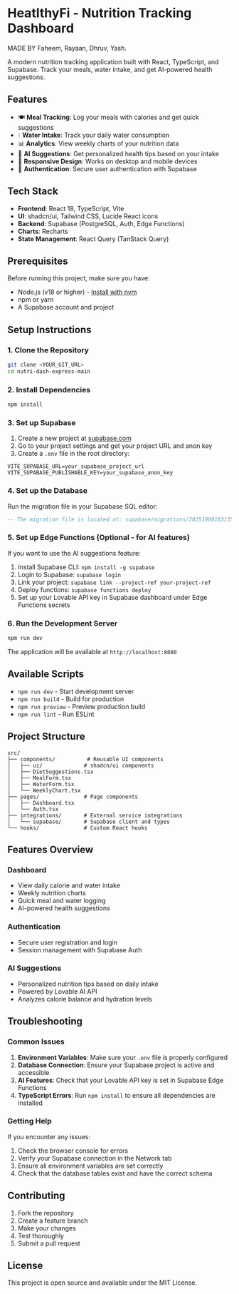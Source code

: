 # HeatlthyFi - Nutrition Tracking Dashboard
MADE BY Faheem, Rayaan, Dhruv, Yash.

A modern nutrition tracking application built with React, TypeScript, and Supabase. Track your meals, water intake, and get AI-powered health suggestions.

## Features

- 🍽️ **Meal Tracking**: Log your meals with calories and get quick suggestions
- 💧 **Water Intake**: Track your daily water consumption
- 📊 **Analytics**: View weekly charts of your nutrition data
- 🤖 **AI Suggestions**: Get personalized health tips based on your intake
- 📱 **Responsive Design**: Works on desktop and mobile devices
- 🔐 **Authentication**: Secure user authentication with Supabase

## Tech Stack

- **Frontend**: React 18, TypeScript, Vite
- **UI**: shadcn/ui, Tailwind CSS, Lucide React icons
- **Backend**: Supabase (PostgreSQL, Auth, Edge Functions)
- **Charts**: Recharts
- **State Management**: React Query (TanStack Query)

## Prerequisites

Before running this project, make sure you have:

- Node.js (v18 or higher) - [Install with nvm](https://github.com/nvm-sh/nvm#installing-and-updating)
- npm or yarn
- A Supabase account and project

## Setup Instructions

### 1. Clone the Repository

```bash
git clone <YOUR_GIT_URL>
cd nutri-dash-express-main
```

### 2. Install Dependencies

```bash
npm install
```

### 3. Set up Supabase

1. Create a new project at [supabase.com](https://supabase.com)
2. Go to your project settings and get your project URL and anon key
3. Create a `.env` file in the root directory:

```env
VITE_SUPABASE_URL=your_supabase_project_url
VITE_SUPABASE_PUBLISHABLE_KEY=your_supabase_anon_key
```

### 4. Set up the Database

Run the migration file in your Supabase SQL editor:

```sql
-- The migration file is located at: supabase/migrations/20251008183135_f9af2fe2-5d04-48eb-bd66-b075d98ab155.sql
```

### 5. Set up Edge Functions (Optional - for AI features)

If you want to use the AI suggestions feature:

1. Install Supabase CLI: `npm install -g supabase`
2. Login to Supabase: `supabase login`
3. Link your project: `supabase link --project-ref your-project-ref`
4. Deploy functions: `supabase functions deploy`
5. Set up your Lovable API key in Supabase dashboard under Edge Functions secrets

### 6. Run the Development Server

```bash
npm run dev
```

The application will be available at `http://localhost:8080`

## Available Scripts

- `npm run dev` - Start development server
- `npm run build` - Build for production
- `npm run preview` - Preview production build
- `npm run lint` - Run ESLint

## Project Structure

```
src/
├── components/          # Reusable UI components
│   ├── ui/             # shadcn/ui components
│   ├── DietSuggestions.tsx
│   ├── MealForm.tsx
│   ├── WaterForm.tsx
│   └── WeeklyChart.tsx
├── pages/              # Page components
│   ├── Dashboard.tsx
│   └── Auth.tsx
├── integrations/       # External service integrations
│   └── supabase/       # Supabase client and types
└── hooks/              # Custom React hooks
```

## Features Overview

### Dashboard
- View daily calorie and water intake
- Weekly nutrition charts
- Quick meal and water logging
- AI-powered health suggestions

### Authentication
- Secure user registration and login
- Session management with Supabase Auth

### AI Suggestions
- Personalized nutrition tips based on daily intake
- Powered by Lovable AI API
- Analyzes calorie balance and hydration levels

## Troubleshooting

### Common Issues

1. **Environment Variables**: Make sure your `.env` file is properly configured
2. **Database Connection**: Ensure your Supabase project is active and accessible
3. **AI Features**: Check that your Lovable API key is set in Supabase Edge Functions
4. **TypeScript Errors**: Run `npm install` to ensure all dependencies are installed

### Getting Help

If you encounter any issues:

1. Check the browser console for errors
2. Verify your Supabase connection in the Network tab
3. Ensure all environment variables are set correctly
4. Check that the database tables exist and have the correct schema


## Contributing

1. Fork the repository
2. Create a feature branch
3. Make your changes
4. Test thoroughly
5. Submit a pull request

## License

This project is open source and available under the MIT License.
